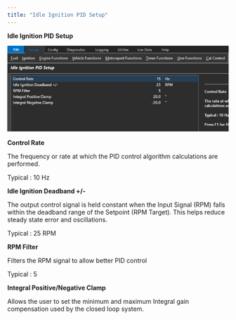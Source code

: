 ```yaml
---
title: "Idle Ignition PID Setup"
---
```


**Idle Ignition PID Setup**


![Image](</img/Idle Ignition 5.jpg>)


**Control Rate**


The frequency or rate at which the PID control algorithm calculations are performed.


Typical : 10 Hz


**Idle Ignition Deadband +/-**


The output control signal is held constant when the Input Signal (RPM) falls within the deadband range of the Setpoint (RPM Target). This helps reduce steady state error and oscillations.


Typical : 25 RPM


**RPM Filter**


Filters the RPM signal to allow better PID control


Typical : 5


**Integral Positive/Negative Clamp**&nbsp;


Allows the user to set the minimum and maximum Integral gain compensation used by the closed loop system.